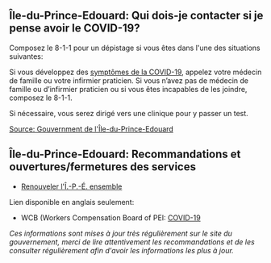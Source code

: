 ## Île-du-Prince-Edouard: Qui dois-je contacter si je pense avoir le COVID-19?

Composez le 8-1-1 pour un dépistage si vous êtes dans l'une des situations suivantes:

Si vous développez des [symptômes de la COVID-19](https://www.princeedwardisland.ca/fr/information/sante-et-mieux-etre/propos-de-la-covid-19-coronavirus), appelez votre médecin de famille ou votre infirmier praticien. Si vous n’avez pas de médecin de famille ou d’infirmier praticien ou si vous êtes incapables de les joindre, composez le 8-1-1.

Si nécessaire, vous serez dirigé vers une clinique pour y passer un test.

[Source: Gouvernment de l'Île-du-Prince-Edouard](https://www.princeedwardisland.ca/fr/information/sante-et-mieux-etre/covid-19-quand-devrais-je-composer-811)

## Île-du-Prince-Edouard: Recommandations et ouvertures/fermetures des services

- [Renouveler l'Î.-P.-É. ensemble](https://www.princeedwardisland.ca/fr/sujet/renouveler-li-p-e-ensemble)

Lien disponible en anglais seulement:

- WCB (Workers Compensation Board of PEI: [COVID-19](http://www.wcb.pe.ca/Home/Covid19)

_Ces informations sont mises à jour très régulièrement sur le site du gouvernement, merci de lire attentivement les recommandations et de les consulter régulièrement afin d'avoir les informations les plus à jour._

